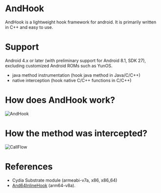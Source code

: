# AndHook
AndHook is a lightweight hook framework for android. It is primarily written in C++ and easy to use.  

# Support
Android 4.x or later (with preliminary support for Android 8.1, SDK 27), excluding customized Android ROMs such as YunOS.
- java method instrumentation (hook java method in Java/C/C++)
- native interception (hook native C/C++ functions in C/C++)

# How does AndHook work?
![AndHook](https://github.com/rrrfff/AndHook/raw/master/AndHook.png)

# How the method was intercepted?
![CallFlow](https://github.com/rrrfff/AndHook/raw/master/CallFlow.png)

# References
- Cydia Substrate module (armeabi-v7a, x86, x86_64)
- [And64InlineHook](https://github.com/rrrfff/And64InlineHook) (arm64-v8a).   
